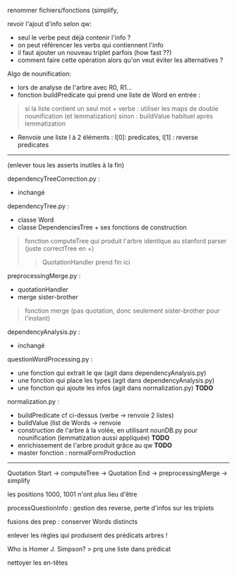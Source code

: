 renommer fichiers/fonctions (simplify, 

revoir l'ajout d'info selon qw:
  - seul le verbe peut déjà contenir l'info ?
  - on peut référencer les verbs qui contiennent l'info
  - il faut ajouter un nouveau triplet parfois (how fast ??)
  - comment faire cette opération alors qu'on veut éviter les alternatives ?

Algo de nounification:
  - lors de analyse de l'arbre avec R0, R1...
  - fonction buildPredicate qui prend une liste de Word en entrée : 
   > si la liste contient un seul mot + verbe : utiliser les maps de double nounification (et lemmatization)
   > sinon : buildValue habituel après lemmatization
  - Renvoie une liste l à 2 éléments : l[0]: predicates, l[1] : reverse predicates

-------------------------------------

(enlever tous les asserts inutiles à la fin)

dependencyTreeCorrection.py :
 - inchangé

dependencyTree.py : 
 - classe Word
 - classe DependenciesTree + ses fonctions de construction
 > fonction computeTree qui produit l'arbre identique au stanford parser (juste correctTree en +)
 >> QuotationHandler prend fin ici

preprocessingMerge.py : 
 - quotationHandler
 - merge sister-brother
 > fonction merge (pas quotation, donc seulement sister-brother pour l'instant)

dependencyAnalysis.py :
 - inchangé

questionWordProcessing.py :
 - une fonction qui extrait le qw (agit dans dependencyAnalysis.py)
 - une fonction qui place les types (agit dans dependencyAnalysis.py)
 - une fonction qui ajoute les infos (agit dans normalization.py) __TODO__

normalization.py :
 - buildPredicate cf ci-dessus (verbe -> renvoie 2 listes)
 - buildValue (list de Words -> renvoie
 - construction de l'arbre à la volée, en utilisant nounDB.py pour nounification (lemmatization aussi appliquée) __TODO__
 - enrichissement de l'arbre produit grâce au qw __TODO__
 - master fonction : normalFormProduction

------------

Quotation Start -> computeTree -> Quotation End -> preprocessingMerge -> simplify

les positions 1000, 1001 n'ont plus lieu d'être

processQuestionInfo : gestion des reverse, perte d'infos sur les triplets

fusions des prep : conserver Words distincts

enlever les règles qui produisent des prédicats arbres !

Who is Homer J. Simpson? > prq une liste dans prédicat

nettoyer les en-têtes
